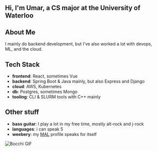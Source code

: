 ## Hi, I'm Umar, a CS major at the University of Waterloo 

## About Me 
I mainly do backend development, but I've also worked a lot with devops, ML, and the cloud. 

## Tech Stack
- **frontend**: React, sometimes Vue
- **backend**: Spring Boot & Java mainly, but also Express and Django
- **cloud**: AWS, Kubernetes 
- **db**: Postgres, sometimes Mongo
- **tooling**: CLI & SLURM tools with C++ mainly

## Other stuff 
- **bass guitar**: I play a lot in my free time, mostly alt-rock and j-rock
- **languages**: i can speak 5
- **weebery**: my [MAL](https://myanimelist.net/animelist/Why_Naught) profile speaks for itself

![Bocchi GIF]([https://media.tenor.com/9hIuG9nYdBMAAAAC/bocchi-the-rock-bocchi.gif](https://media1.tenor.com/m/p1SESJZYkscAAAAd/bocchi-the-rock-bocchi.gif))
